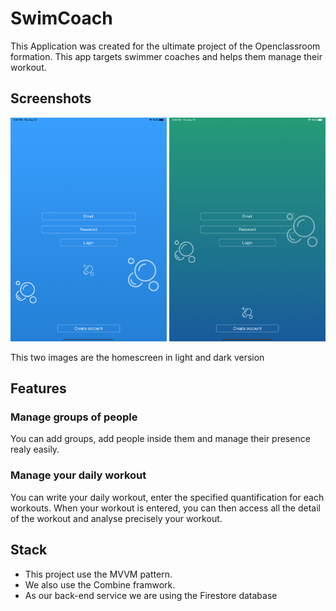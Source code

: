 # SwimCoach

This Application was created for the ultimate project of the Openclassroom formation.
This app targets swimmer coaches and helps them manage their workout.

## Screenshots

<img src="https://github.com/alexous95/SwimCoach/blob/master/ScreenShots/HomeScreenLight.png" width="250"> <img src="https://github.com/alexous95/SwimCoach/blob/master/ScreenShots/HomeScreendDark.png" width="250">

This two images are the homescreen in light and dark version

## Features

### Manage groups of people
You can add groups, add people inside them and manage their presence realy easily.

### Manage your daily workout
You can write your daily workout, enter the specified quantification for each workouts.
When your workout is entered, you can then access all the detail of the workout and analyse precisely your workout.

## Stack

- This project use the MVVM pattern.
- We also use the Combine framwork.
- As our back-end service we are using the Firestore database
